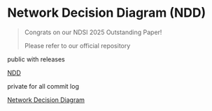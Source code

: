 # Network Decision Diagram (NDD)

> Congrats on our NDSI 2025 Outstanding Paper!
> 
> Please refer to our official repository

public with releases

[NDD](https://github.com/XJTU-NetVerify/NDD)

private for all commit log

[Network Decision Diagram](https://github.com/XJTU-NetVerify/Network-Decision-Diagram)
